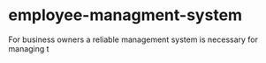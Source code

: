 # employee-managment-system

For business owners a reliable management system is necessary for managing t 
